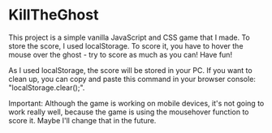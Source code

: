 # KillTheGhost
This project is a simple vanilla JavaScript and CSS game that I made. To store the score, I used localStorage.
 To score it, you have to hover the mouse over the ghost - try to score as much as you can! Have fun!

As I used localStorage, the score will be stored in your PC. If you want to clean up, 
you can copy and paste this command in your browser console: "localStorage.clear();". 

Important: Although the game is working on mobile devices, it's not going to work really well,
 because the game is using the mousehover function to score it. Maybe I'll change that in the future.
